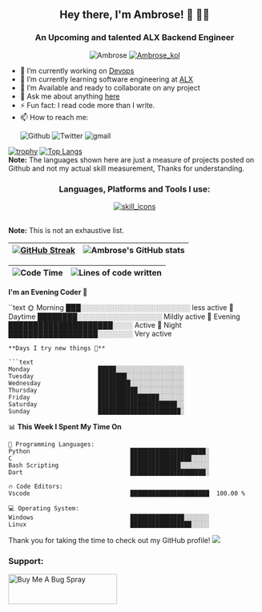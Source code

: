 <h2 align="center">Hey there, I'm Ambrose! 👋 👨‍💻 </h2>
<h3 align="center">An Upcoming and talented ALX Backend Engineer</h3>
<p align="center"> <img src="https://komarev.com/ghpvc/?username=ambrosekol&style=plastic" alt="Ambrose" /> <a href="https://twitter.com/ambrose_kol" target="blank"><img src="https://img.shields.io/twitter/follow/Ambrose_kol?logo=twitter&style=plastic" alt="Ambrose_kol" /></a></p>

- 🔭 I’m currently working on [Devops](https://github.com/Ambrosekol/alx-system_engineering-devops)
- 🌱 I’m currently learning software engineering at [ALX](https://www.alxafrica.com)
- 👯 I’m Available and ready to collaborate on any project
- 💬 Ask me about anything [here](https://github.com/Ambrosekol/Ambrosekol/discussions)
- ⚡ Fun fact: I read code more than I write.
- 📫 How to reach me:<p> <img src="https://img.shields.io/github/followers/ambrosekol?label=Ambrosekol&logo=Github&style=social" alt="Github"> <img src="https://img.shields.io/twitter/follow/ambrose_kol?style=social" alt="Twitter"> <img src="https://img.shields.io/badge/-kolus7381@gmail.com-red?style=social&logo=gmail&logoColor=red" alt="gmail"></p>

[![trophy](https://github-profile-trophy.vercel.app/?username=ambrosekol&theme=onedark&row=2&column=3&title=MultiLanguage,Commits,Repositories,Followers,PullRequest,Stars)](https://github.com/ryo-ma/github-profile-trophy)
[![Top Langs](https://github-readme-stats.vercel.app/api/top-langs/?username=Ambrosekol&langs_count=10&layout=compact)](https://github.com/Ambrosekol)
<br/>
 <b>Note:</b> The languages shown here are just a measure of projects posted on Github and not my actual skill measurement, Thanks for understanding.
</br>
<h3 align="center">Languages, Platforms and Tools I use:</h3>
<p align="center"> <a href="https://skillicons.dev" target="blank"> <img src="https://skillicons.dev/icons?i=html,css,bash,dart,python,c,discord,firebase,flutter,devto,js,mysql,github,git,vim,cmake,linux,stackoverflow,twitter,vscode,wordpress&theme=dark&perline=10" alt="skill_icons" /> </a>
</p>
<br/>
 <b>Note:</b> This is not an exhaustive list.
</br>

| [![GitHub Streak](https://github-readme-streak-stats.herokuapp.com?user=ambrosekol&theme=dark&hide_border=true&border_radius=6.4&date_format=M%20j%5B%2C%20Y%5D&mode=daily&fire=EB0000&ring=31EB5D&hide_current_streak=true)](https://git.io/streak-stats) | ![Ambrose's GitHub stats](https://github-readme-stats.vercel.app/api?username=Ambrosekol&show_icons=true&theme=transparent) |
|-------|-------|



| ![Code Time](https://img.shields.io/badge/Code%20Time-201%20hrs%20-red) | ![Lines of code written](https://img.shields.io/badge/Lines%20of%20of%20code-i've%20lost%20count-red) |
|----|----|


**I'm an Evening Coder 🦉** 

``text
🌞 Morning              ███░░░░░░░░░░░░░░░░░░░░░░   less active 
🌆 Daytime              ████████░░░░░░░░░░░░░░░░░   Mildly active
🌃 Evening              █████████████████████░░░░   Active
🌙 Night                ██████████████████░░░░░░░   Very active
```
**Days I try new things 📅** 

```text
Monday                   █████░░░░░░░░░░░░░░░░░░░   
Tuesday                  ████████░░░░░░░░░░░░░░░░    
Wednesday                █████████░░░░░░░░░░░░░░░    
Thursday                 ███████████░░░░░░░░░░░░░    
Friday                   █████████████████░░░░░░░    
Saturday                 ██████████████████████░░    
Sunday                   ███████████████████████░    
```


📊 **This Week I Spent My Time On** 

```text
💬 Programming Languages: 
Python                            █████████████████████░
C                                 █████████████████░░░░░
Bash Scripting                    ██████████████░░░░░░░░
Dart                              █████████████████████░

🔥 Code Editors: 
Vscode                            ██████████████████████  100.00 % 

💻 Operating System: 
Windows                           ███████████████░░░░░░░
Linux                             █████████████████░░░░░
```




Thank you for taking the time to check out my GitHub profile!
![](https://hit.yhype.me/github/profile?user_id=27368902)

<h3 align="left">Support:</h3>
<p><a href="https://www.buymeacoffee.com/Kolus7381k" target="_blank"><img src="https://cdn.buymeacoffee.com/buttons/v2/default-yellow.png" alt="Buy Me A Bug Spray" style="height: 60px !important;width: 217px !important;" ></a></p>
